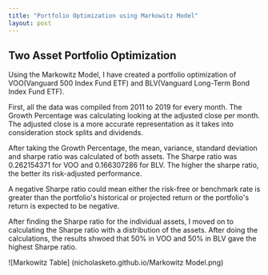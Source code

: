 ```yaml
---
title: "Portfolio Optimization using Markowitz Model"
layout: post
---
```



## Two Asset Portfolio Optimization

Using the Markowitz Model, I have created a portfolio optimization of VOO(Vanguard 500 Index Fund ETF) and BLV(Vanguard Long-Term Bond Index Fund ETF).

First, all the data was compiled from 2011 to 2019 for every month. The Growth Percentage was calculating looking at the adjusted close per month. The adjusted close is a more accurate representation as it takes into consideration stock splits and dividends. 

After taking the Growth Percentage, the mean, variance, standard deviation and sharpe ratio was calculated of both assets. The Sharpe ratio was 0.262154371 for VOO and 0.166307286 for BLV. The higher the sharpe ratio, the better its risk-adjusted performance. 

A negative Sharpe ratio could mean either the risk-free or benchmark rate is greater than the portfolio's historical or projected return or the portfolio's return is expected to be negative. 

After finding the Sharpe ratio for the individual assets, I moved on to calculating the Sharpe ratio with a distribution of the assets. After doing the calculations, the results shwoed that 50% in VOO and 50% in BLV gave the highest Sharpe ratio. 

![Markowitz Table] (nicholasketo.github.io/Markowitz Model.png)
